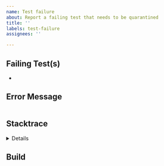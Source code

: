```yaml
---
name: Test failure
about: Report a failing test that needs to be quarantined
title: ''
labels: test-failure
assignees: ''

---
```


## Failing Test(s)

<!--
Provide the fully qualified name(s) of the failing tests.
-->

-

## Error Message

<!--
Provide the error message associated with the test failure, if applicable.
-->

```text

```

## Stacktrace


<details>
<!--
Provide the stack trace associated with the test failure, if applicable.
-->

```text

```
</details>

## Build

<!--
Provide a link to the build where the test failure occurred.
-->
